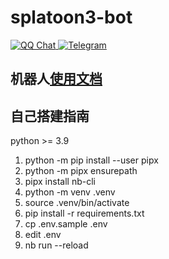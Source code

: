 # splatoon3-bot
  <a href="https://www.kookapp.cn/app/oauth2/authorize?id=23970&permissions=675840&client_id=eg8iC9ZeLKLj46G_&redirect_uri=&scope=bot">
    <img src="https://img.shields.io/badge/Kook-splatoon3-orange?style=flat-square" alt="QQ Chat">
  </a>
  <a href="https://t.me/splatoon3_bot">
    <img src="https://img.shields.io/badge/telegram-splatoon3bot-blue?style=flat-square" alt="Telegram">
  </a>


## 机器人[使用文档](https://docs.qq.com/sheet/DUkZHRWtCUkR0d2Nr?tab=BB08J2)

## 自己搭建指南

python >= 3.9
1. python -m pip install --user pipx
2. python -m pipx ensurepath
3. pipx install nb-cli
4. python -m venv .venv
5. source .venv/bin/activate
6. pip install -r requirements.txt
7. cp .env.sample .env
8. edit .env
9. nb run --reload

